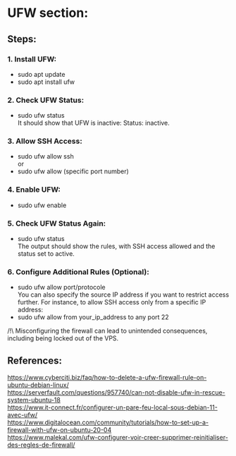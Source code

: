 # UFW section:

## Steps:
### 1. Install UFW:
* sudo apt update  
* sudo apt install ufw  
### 2. Check UFW Status:
* sudo ufw status  
It should show that UFW is inactive: Status: inactive.  
### 3. Allow SSH Access:
* sudo ufw allow ssh  
or  
* sudo ufw allow (specific port number)  
### 4. Enable UFW:
* sudo ufw enable  
### 5. Check UFW Status Again:
* sudo ufw status  
The output should show the rules, with SSH access allowed and the status set to active.  
### 6. Configure Additional Rules (Optional):
* sudo ufw allow port/protocole  
You can also specify the source IP address if you want to restrict access further. For instance, to allow SSH access only from a specific IP address:
* sudo ufw allow from your_ip_address to any port 22
  
/!\ Misconfiguring the firewall can lead to unintended consequences, including being locked out of the VPS.  
## References:
<https://www.cyberciti.biz/faq/how-to-delete-a-ufw-firewall-rule-on-ubuntu-debian-linux/>  
<https://serverfault.com/questions/957740/can-not-disable-ufw-in-rescue-system-ubuntu-18>  
<https://www.it-connect.fr/configurer-un-pare-feu-local-sous-debian-11-avec-ufw/>  
<https://www.digitalocean.com/community/tutorials/how-to-set-up-a-firewall-with-ufw-on-ubuntu-20-04>  
<https://www.malekal.com/ufw-configurer-voir-creer-supprimer-reinitialiser-des-regles-de-firewall/>
